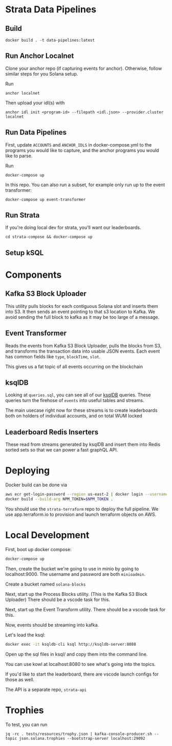 Strata Data Pipelines
====================

## Build

```
docker build . -t data-pipelines:latest
```

## Run Anchor Localnet

Clone your anchor repo (if capturing events for anchor). Otherwise, follow similar steps for you Solana setup.

Run

```
anchor localnet
```

Then upload your idl(s) with

```
anchor idl init <program-id> --filepath <idl.json> --provider.cluster localnet
```

## Run Data Pipelines

First, update `ACCOUNTS` and `ANCHOR_IDLS` in docker-compose.yml to the programs you would like to capture, and the anchor programs you would like to parse.

Run

```
docker-compose up
```

In this repo. You can also run a subset, for example only run up to the event transformer:

```
docker-compose up event-transformer
```

## Run Strata

If you're doing local dev for strata, you'll want our leaderboards. 

```
cd strata-compose && docker-compose up
```

## Setup kSQL


# Components

## Kafka S3 Block Uploader

This utility pulls blocks for each contiguous Solana slot and inserts them into S3. It then sends an event pointing to that s3 location to Kafka. We avoid sending the full block to kafka as it may be too large of a message.

## Event Transformer

Reads the events from Kafka S3 Block Uploader, pulls the blocks from S3, and transforms the transaction data into usable JSON events. Each event has common fields like `type`, `blockTime`, `slot`.

This gives us a fat topic of all events occurring on the blockchain

## ksqlDB

Looking at `queries.sql`, you can see all of our [ksqlDB](https://docs.ksqldb.io/en/latest) queries. These queries turn the firehose of `events` into useful tables and streams.

The main usecase right now for these streams is to create leaderboards both on holders of individual accounts, and on total WUM locked

## Leaderboard Redis Inserters

These read from streams generated by ksqlDB and insert them into Redis sorted sets so that we can power a fast graphQL API.

# Deploying

Docker build can be done via

```bash
aws ecr get-login-password --region us-east-2 | docker login --username AWS --password-stdin 554418307194.dkr.ecr.us-east-2.amazonaws.com
docker build --build-arg NPM_TOKEN=$NPM_TOKEN .
```

You should use the `strata-terraform` repo to deploy the full pipeline. We use app.terraform.io to provision and launch terraform objects on AWS.

# Local Development

First, boot up docker compose:

```bash
docker-compose up
```

Then, create the bucket we're going to use in minio by going to localhost:9000. The username and password are both `minioadmin`.

Create a bucket named `solana-blocks`

Next, start up the Process Blocks utility. (This is the Kafka S3 Block Uploader) There should be a vscode task for this.

Next, start up the Event Transform utility. There should be a vscode task for this.

Now, events should be streaming into kafka.

Let's load the ksql:

```bash
docker exec -it ksqldb-cli ksql http://ksqldb-server:8088
```

Open up the sql files in ksql/ and copy them into the command line.

You can use kowl at localhost:8080 to see what's going into the topics.

If you'd like to start the leaderboard, there are vscode launch configs for those as well.

The API is a separate repo, `strata-api`

# Trophies

To test, you can run 

```
jq -rc . tests/resources/trophy.json | kafka-console-producer.sh --topic json.solana.trophies --bootstrap-server localhost:29092
```
